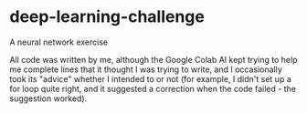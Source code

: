# deep-learning-challenge
A neural network exercise

All code was written by me, although the Google Colab AI kept trying to help me complete lines that it thought I was trying to write, and I occasionally took its "advice" whether I intended to or not (for example, I didn't set up a for loop quite right, and it suggested a correction when the code failed - the suggestion worked).
